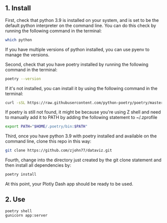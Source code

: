 ## 1. Install
First, check that python 3.9 is installed on your system, and is set to be the default python interpreter on the command line. You can do this check by running the following command in the terminal:
```sh
which python
```
If you have multiple versions of python installed, you can use pyenv to manage the versions.

Second, check that you have poetry installed by running the following command in the terminal:
```sh
poetry --version
```
If it's not installed, you can install it by using the following command in the terminal:
```sh
curl -sSL https://raw.githubusercontent.com/python-poetry/poetry/master/get-poetry.py | python -
```
If poetry is still not found, it might be because you're using Z shell and need to manually add it to PATH by adding the following statement to ~/.zprofile
```sh
export PATH="$HOME/.poetry/bin:$PATH"
```

Third, once you have python 3.9 with poetry installed and available on the command line, clone this repo in this way:
```sh
git clone https://github.com/zjohn77/dataviz.git
```

Fourth, change into the directory just created by the git clone statement and then install all dependencies by:
```sh
poetry install
```

At this point, your Plotly Dash app should be ready to be used.


## 2. Use
```
poetry shell
gunicorn app:server
```